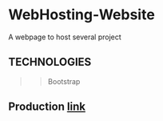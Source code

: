 # WebHosting-Website
A webpage to host several project

## TECHNOLOGIES
>> Bootstrap

## Production [link](https://webhostingpage.vercel.app/)